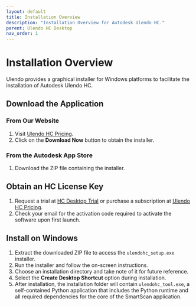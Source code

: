 ```yaml
---
layout: default
title: Installation Overview
description: "Installation Overview for Autodesk Ulendo HC."
parent: Ulendo HC Desktop
nav_order: 1
---
```


# Installation Overview
Ulendo provides a graphical installer for Windows platforms to facilitate the installation of Autodesk Ulendo HC.

## Download the Application
### From Our Website
1. Visit [Ulendo HC Pricing](https://www.ulendo.io/pricinghc).
2. Click on the **Download Now** button to obtain the installer.

### From the Autodesk App Store
1. Download the ZIP file containing the installer.

## Obtain an HC License Key
1. Request a trial at [HC Desktop Trial](https://www.ulendo.io/hc-desktop-trial) or purchase a subscription at [Ulendo HC Pricing](https://www.ulendo.io/pricinghc).
2. Check your email for the activation code required to activate the software upon first launch.

## Install on Windows
1. Extract the downloaded ZIP file to access the `ulendohc_setup.exe` installer.
2. Run the installer and follow the on-screen instructions.
3. Choose an installation directory and take note of it for future reference.
4. Select the **Create Desktop Shortcut** option during installation.
5. After installation, the installation folder will contain `ulendohc_tool.exe`, a self-contained Python application that includes the Python runtime and all required dependencies for the core of the SmartScan application.